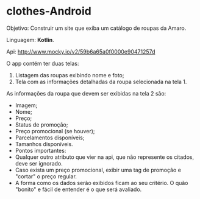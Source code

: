 # clothes-Android

Objetivo: Construir um site que exiba um catálogo de roupas da Amaro.

Linguagem: **Kotlin**.

Api: http://www.mocky.io/v2/59b6a65a0f0000e90471257d

O app contém ter duas telas:

1. Listagem das roupas exibindo nome e foto;
2. Tela com as informações detalhadas da roupa selecionada na tela 1. 

As informações da roupa que devem ser exibidas na tela 2 são:
- Imagem;
- Nome;
- Preço;
- Status de promoção;
- Preço promocional (se houver);
- Parcelamentos disponíveis;
- Tamanhos disponíveis.
- Pontos importantes:
- Qualquer outro atributo que vier na api, que não represente os citados, deve ser ignorado.
- Caso exista um preço promocional, exibir uma tag de promoção e "cortar" o preço regular.
- A forma como os dados serão exibidos ficam ao seu critério. O quão "bonito" e fácil de entender é o que será avaliado.
